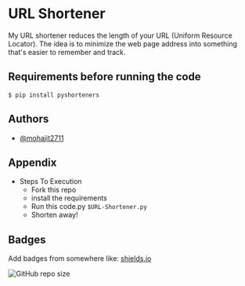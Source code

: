 
# URL Shortener

My URL shortener reduces the length of your URL (Uniform Resource Locator).
The idea is to minimize the web page address into something that's easier to remember and track. 

## Requirements before running the code

`$ pip install pyshorteners`


## Authors

- [@mohajit2711](https://github.com/mohajit2711)



## Appendix

- Steps To Execution
  - Fork this repo 
  - install the requirements
  - Run this code.py `$URL-Shortener.py`
  - Shorten away!
## Badges


Add badges from somewhere like: [shields.io](https://shields.io/)

![GitHub repo size](https://img.shields.io/github/repo-size/mohajit2711/Python-URL-Shortener?color=purple&style=for-the-badge)
